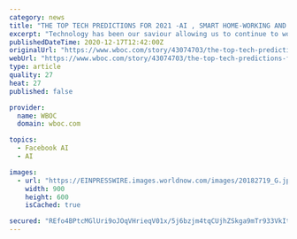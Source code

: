 ```yaml
---
category: news
title: "THE TOP TECH PREDICTIONS FOR 2021 -AI , SMART HOME-WORKING AND BESPOKE OUTSOURCING CAPABILITIES"
excerpt: "Technology has been our saviour allowing us to continue to work, communicate and contributing to the swift creation of a vaccine. What does 2021 have in store?"
publishedDateTime: 2020-12-17T12:42:00Z
originalUrl: "https://www.wboc.com/story/43074703/the-top-tech-predictions-for-2021-ai-smart-home-working-and-bespoke-outsourcing-capabilities"
webUrl: "https://www.wboc.com/story/43074703/the-top-tech-predictions-for-2021-ai-smart-home-working-and-bespoke-outsourcing-capabilities"
type: article
quality: 27
heat: 27
published: false

provider:
  name: WBOC
  domain: wboc.com

topics:
  - Facebook AI
  - AI

images:
  - url: "https://EINPRESSWIRE.images.worldnow.com/images/20182719_G.jpg?lastEditedDate=1608208970000"
    width: 900
    height: 600
    isCached: true

secured: "REfo4BPtcMGlUri9oJOqVHrieqV01x/5j6bzjm4tqCUjhZSkga9mTr933VkIto6xsMBCMB8VeZuxZbSBKJMgo41m/SkdXFMNE81AVyH+pb8esasyiRvHYDd2imCwB7ST5+FwTXDrJb3czudsXH4CwcT5t2uMUOYA5O8AYjLpWkMFnV6hvkv9mC5ZGLRCtPLbS09aGZxnUqzwb8KmrCe6TbPficjZ0Fv9TcJuNGOfSKycLW2PN+75vIMj4dzjo8qIWzZz28aeEWx/4imGJVT4SyADDUsgPHuOeYyfmFK0jDE9IwHD9cpL3ccaGvIsCFJcnJnjgjOZrHh+bNoC/D6hJAlJpeaurcbku27gb7BdEKw=;iHbjXFrUNs3QlyxH75sNUQ=="
---
```


